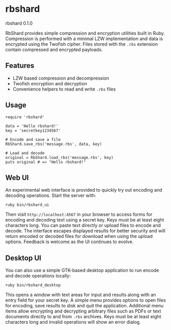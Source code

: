 # rbshard

rbshard 0.1.0

RbShard provides simple compression and encryption utilities built in Ruby.
Compression is performed with a minimal LZW implementation and data is
encrypted using the Twofish cipher. Files stored with the `.rbs` extension
contain compressed and encrypted payloads.

## Features

* LZW based compression and decompression
* Twofish encryption and decryption
* Convenience helpers to read and write `.rbs` files

## Usage

```
require 'rbshard'

data = 'Hello rbshard!'
key = 'secretkey1234567'

# Encode and save a file
RbShard.save_rbs('message.rbs', data, key)

# Load and decode
original = RbShard.load_rbs('message.rbs', key)
puts original # => "Hello rbshard!"
```

## Web UI

An experimental web interface is provided to quickly try out encoding and
decoding operations. Start the server with:

```
ruby bin/rbshard_ui
```

Then visit `http://localhost:4567` in your browser to access forms for encoding
and decoding text using a secret key. Keys must be at least eight characters
long. You can paste text directly or upload files to encode and decode. The
interface escapes displayed results for better security and will return encoded
or decoded files for download when using the upload options.
Feedback is welcome as the UI continues to evolve.

## Desktop UI

You can also use a simple GTK-based desktop application to run encode and
decode operations locally:

```
ruby bin/rbshard_desktop
```

This opens a window with text areas for input and results along with an entry
field for your secret key. A simple menu provides options to open files for
encoding, save results to disk and quit the application. Additional menu items
allow encrypting and decrypting arbitrary files such as PDFs or text documents
directly to and from `.rbs` archives. Keys must be at least eight characters
long and invalid operations will show an error dialog.
